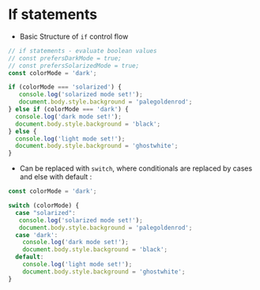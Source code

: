 # If statements

- Basic Structure of `if` control flow

```javascript
// if statements - evaluate boolean values
// const prefersDarkMode = true;
// const prefersSolarizedMode = true;
const colorMode = 'dark';

if (colorMode === 'solarized') {
   console.log('solarized mode set!'); 
   document.body.style.background = 'palegoldenrod';
} else if (colorMode === 'dark') {
  console.log('dark mode set!');  
  document.body.style.background = 'black';
} else {    
  console.log('light mode set!');
  document.body.style.background = 'ghostwhite';
}
```
- Can be replaced with `switch`, where conditionals are replaced by cases and else with default :

```javascript
const colorMode = 'dark';

switch (colorMode) {
  case "solarized":
   console.log('solarized mode set!'); 
   document.body.style.background = 'palegoldenrod';
  case 'dark':
    console.log('dark mode set!');  
    document.body.style.background = 'black';
  default:  
    console.log('light mode set!');
    document.body.style.background = 'ghostwhite';
}
```
